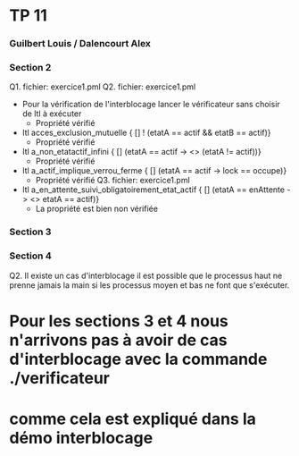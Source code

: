 # TP 11
### Guilbert Louis / Dalencourt Alex


### Section 2

Q1. fichier: exercice1.pml
Q2. fichier: exercice1.pml
  - Pour la vérification de l'interblocage lancer le vérificateur sans choisir de ltl à exécuter
    - Propriété vérifié
  - ltl acces_exclusion_mutuelle { [] ! (etatA == actif && etatB == actif)}
    - Propriété vérifié
  - ltl a_non_etatactif_infini { [] (etatA == actif -> <> (etatA != actif))}
    - Propriété vérifié
  - ltl a_actif_implique_verrou_ferme { [] (etatA == actif -> lock == occupe)}
    - Propriété vérifié
Q3. fichier: exercice1.pml
  - ltl a_en_attente_suivi_obligatoirement_etat_actif { [] (etatA == enAttente -> <> etatA == actif)}
    - La propriété est bien non vérifiée

### Section 3

### Section 4

Q2. Il existe un cas d'interblocage il est possible que le processus haut ne prenne jamais la main si les processus moyen et bas ne font que s'exécuter.

# Pour les sections 3 et 4 nous n'arrivons pas à avoir de cas d'interblocage avec la commande ./verificateur
# comme cela est expliqué dans la démo interblocage
